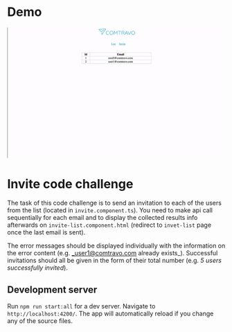# Demo

![Alt Text](./demo.gif)
# Invite code challenge

The task of this code challenge is to send an invitation to each of the users from the list (located in `invite.component.ts`).
You need to make api call sequentially for each email and to display the collected results info afterwards on `invite-list.component.html` (redirect to `invet-list` page once the last email is sent). 

The error messages should be displayed individually with the information on the error content (e.g. _user1@comtravo.com already exists_). 
Successful invitations should all be given in the form of their total number (e.g. _5 users successfully invited_).

## Development server

Run `npm run start:all` for a dev server. Navigate to `http://localhost:4200/`. The app will automatically reload if you change any of the source files.

